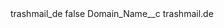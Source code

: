 <?xml version="1.0" encoding="UTF-8"?>
<CustomMetadata xmlns="http://soap.sforce.com/2006/04/metadata" xmlns:xsi="http://www.w3.org/2001/XMLSchema-instance" xmlns:xsd="http://www.w3.org/2001/XMLSchema">
    <label>trashmail_de</label>
    <protected>false</protected>
    <values>
        <field>Domain_Name__c</field>
        <value xsi:type="xsd:string">trashmail.de</value>
    </values>
</CustomMetadata>
